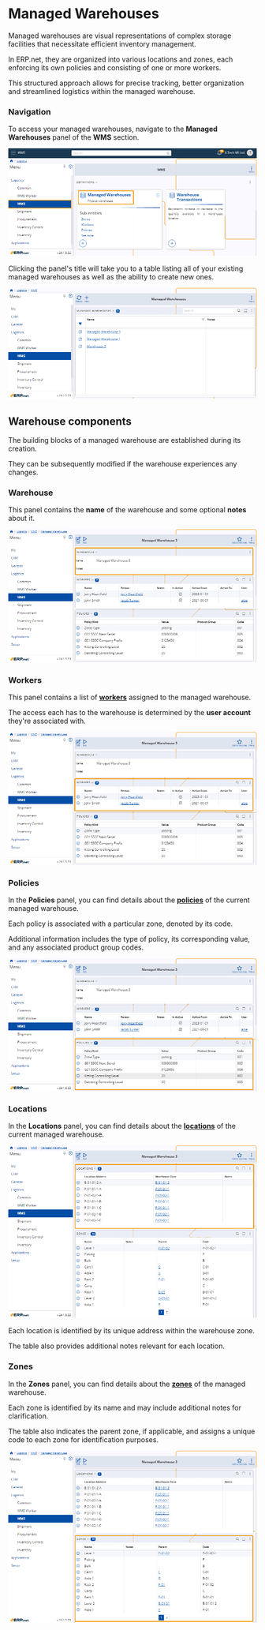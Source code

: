 # Managed Warehouses 

Managed warehouses are visual representations of complex storage facilities that necessitate efficient inventory management. 

In ERP.net, they are organized into various locations and zones, each enforcing its own policies and consisting of one or more workers. 

This structured approach allows for precise tracking, better organization and streamlined logistics within the managed warehouse.

### Navigation 

To access your managed warehouses, navigate to the **Managed Warehouses** panel of the **WMS** section. 

![pictures](pictures/Managed_Warehouses_navigation_03_06.png)

Clicking the panel's title will take you to a table listing all of your existing managed warehouses as well as the ability to create new ones.

![pictures](pictures/Managed_Warehouses_view_04_06.png)

## Warehouse components 

The building blocks of a managed warehouse are established during its creation. 

They can be subsequently modified if the warehouse experiences any changes.

### Warehouse 

This panel contains the **name** of the warehouse and some optional **notes** about it. 

![pictures](pictures/Managed_Warehouses_warehouse_04_06.png)

### Workers 

This panel contains a list of **[workers](https://docs.erp.net/tech/modules/logistics/wms/how-to/setup-warehouse/warehouse-workers.html)** assigned to the managed warehouse. 

The access each has to the warehouse is determined by the **user account** they're associated with.

![pictures](pictures/Managed_Warehouses_workers_04_06.png)

### Policies 

In the **Policies** panel, you can find details about the **[policies](https://docs.erp.net/tech/modules/logistics/wms/how-to/setup-warehouse/warehouse-policies.html)** of the current managed warehouse. 

Each policy is associated with a particular zone, denoted by its code. 

Additional information includes the type of policy, its corresponding value, and any associated product group codes.

![pictures](pictures/Managed_Warehouses_policies_04_06.png)

### Locations

In the **Locations** panel, you can find details about the **[locations](https://docs.erp.net/tech/modules/logistics/wms/how-to/setup-warehouse/zones-and-locations.html)** of the current managed warehouse. 

![pictures](pictures/Managed_Warehouses_locations_04_06.png)

Each location is identified by its unique address within the warehouse zone. 

The table also provides additional notes relevant for each location.

### Zones 

In the **Zones** panel, you can find details about the **[zones](https://docs.erp.net/tech/modules/logistics/wms/how-to/setup-warehouse/zones-and-locations.html)** of the managed warehouse. 

Each zone is identified by its name and may include additional notes for clarification. 

The table also indicates the parent zone, if applicable, and assigns a unique code to each zone for identification purposes.

![pictures](pictures/Managed_Warehouses_zones_04_06.png)
